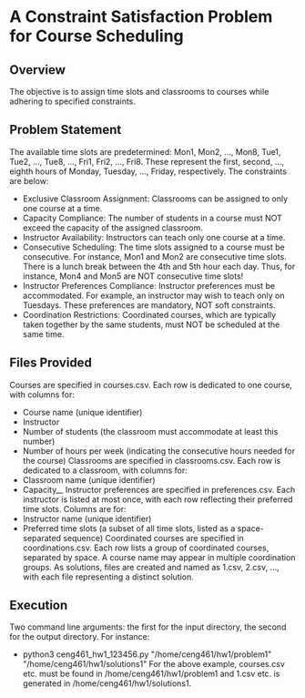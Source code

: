 # A Constraint Satisfaction Problem for Course Scheduling 

## Overview

The objective is to assign time slots and classrooms to courses while adhering to specified constraints.

## Problem Statement

The available time slots are predetermined: Mon1, Mon2, ..., Mon8, Tue1, Tue2, ..., Tue8, ..., Fri1, Fri2, ..., Fri8. 
These represent the first, second, ..., eighth hours of Monday, Tuesday, ..., Friday, respectively.
The constraints are below:
- Exclusive Classroom Assignment: Classrooms can be assigned to only one course at a time.
- Capacity Compliance: The number of students in a course must NOT exceed the capacity of the assigned classroom.
- Instructor Availability: Instructors can teach only one course at a time.
- Consecutive Scheduling: The time slots assigned to a course must be consecutive. For instance, Mon1 and Mon2 are consecutive time slots.
There is a lunch break between the 4th and 5th hour each day. Thus, for instance, Mon4 and Mon5 are NOT consecutive time slots!
- Instructor Preferences Compliance: Instructor preferences must be accommodated. For example, an instructor may wish to teach only on Tuesdays. These preferences are mandatory, NOT soft constraints.
- Coordination Restrictions: Coordinated courses, which are typically taken together by the same students, must NOT be scheduled at the same time.

## Files Provided  

Courses are specified in courses.csv. Each row is dedicated to one course, with columns for:
- Course name (unique identifier)
- Instructor
- Number of students (the classroom must accommodate at least this number)
- Number of hours per week (indicating the consecutive hours needed for the course)
Classrooms are specified in classrooms.csv. Each row is dedicated to a classroom, with columns for:
- Classroom name (unique identifier)
- Capacity__
Instructor preferences are specified in preferences.csv. Each instructor is listed at most once, with each row reflecting their preferred time slots. Columns are for:
- Instructor name (unique identifier)
- Preferred time slots (a subset of all time slots, listed as a space-separated sequence)
Coordinated courses are specified in coordinations.csv. Each row lists a group of coordinated courses, separated by space. A course name may appear in multiple coordination groups.
As solutions, files are created and named as 1.csv, 2.csv, ..., with each file representing a distinct solution.

## Execution
Two command line arguments: the first for the input directory, the second for the output directory. For instance:
- python3 ceng461_hw1_123456.py "/home/ceng461/hw1/problem1" "/home/ceng461/hw1/solutions1"
For the above example, courses.csv etc. must be found in /home/ceng461/hw1/problem1 and 1.csv etc. is generated in /home/ceng461/hw1/solutions1.
